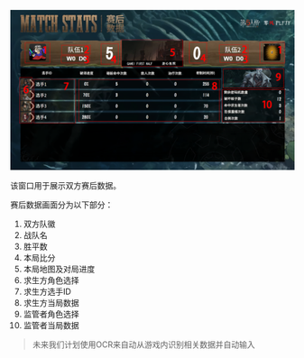 ![赛后数据画面](images/赛后数据.png)

该窗口用于展示双方赛后数据。

赛后数据画面分为以下部分：
1. 双方队徽
2. 战队名
3. 胜平数
4. 本局比分
5. 本局地图及对局进度
6. 求生方角色选择
7. 求生方选手ID
8. 求生方当局数据
9. 监管者角色选择
10. 监管者当局数据

> 未来我们计划使用OCR来自动从游戏内识别相关数据并自动输入